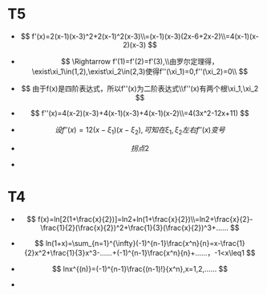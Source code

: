 # T5

* $$
  f'(x)=2(x-1)(x-3)^2+2(x-1)^2(x-3)\\=(x-1)(x-3)(2x-6+2x-2)\\=4(x-1)(x-2)(x-3)
  $$

* $$
  \Rightarrow f'(1)=f'(2)=f'(3),\\由罗尔定理得，\exist\xi_1\in(1,2),\exist\xi_2\in(2,3)使得f''(\xi_1)=0,f''(\xi_2)=0\\
  $$

* $$
  由于f(x)是四阶表达式，所以f''(x)为二阶表达式\\f''(x)有两个根\xi_1,\xi_2
  $$

* $$
  f''(x)=4(x-2)(x-3)+4(x-1)(x-3)+4(x-1)(x-2)\\=4(3x^2-12x+11)
  $$

* $$
  设f''(x)=12(x-\xi_1)(x-\xi_2),可知在\xi_1,\xi_2左右f''(x)变号
  $$

* $$
  拐点2
  $$

* 



# T4

* $$
  f(x)=ln[2(1+\frac{x}{2})]=ln2+ln(1+\frac{x}{2})\\=ln2+\frac{x}{2}-\frac{1}{2}(\frac{x}{2})^2+\frac{1}{3}(\frac{x}{2})^3+……
  $$

* $$
  ln(1+x)=\sum_{n=1}^{\infty}(-1)^{n-1}\frac{x^n}{n}=x-\frac{1}{2}x^2+\frac{1}{3}x^3-……+(-1)^{n-1}\frac{x^n}{n}+……，-1<x\leq1
  $$

* $$
  lnx^{(n)}=(-1)^{n-1}\frac{(n-1)!}{x^n},x=1,2,……
  $$

* 

